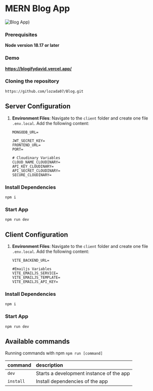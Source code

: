 # MERN Blog App

![Blog App)](https://res.cloudinary.com/ddd9ivydu/image/upload/v1703889443/uploads/qjnmleikdglnb1tp18ph.png)

### Prerequisites

**Node version 18.17 or later**

### Demo

**https://blogifydavid.vercel.app/**

### Cloning the repository

```shell
https://github.com/lozada07/Blog.git
```
## Server Configuration


1. **Environment Files**: Navigate to the `client` folder and create one file `.env.local`. Add the following content:

    ```plaintext
   MONGODB_URL=
   
	JWT_SECRET_KEY=
	FRONTEND_URL=
	PORT=

	# Cloudinary Variables
	CLOUD_NAME_CLOUDINARY=
	API_KEY_CLOUDINARY=
	API_SECRET_CLOUDINARY=
	SECURE_CLOUDINARY=
    ```
### Install Dependencies
```shell
npm i
```
### Start App
```shell
npm run dev
```
## Client Configuration

1. **Environment Files**: Navigate to the `client` folder and create one file `.env.local`. Add the following content:

    ```plaintext
   VITE_BACKEND_URL=

   #Emailjs Variables
	VITE_EMAILJS_SERVICE=
	VITE_EMAILJS_TEMPLATE=
	VITE_EMAILJS_API_KEY=
    ```
### Install Dependencies
```shell
npm i
```
### Start App
```shell
npm run dev
```

## Available commands

Running commands with npm `npm run [command]`

| command         | description                              |
| :-------------- | :--------------------------------------- |
| `dev`           | Starts a development instance of the app |
| `install`           | Install dependencies of the app |



